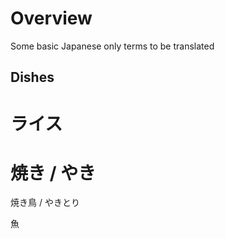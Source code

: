 
# Overview 

Some basic Japanese only terms to be translated 

## Dishes 

# ライス

# 焼き / やき

焼き鳥 / やきとり

魚







